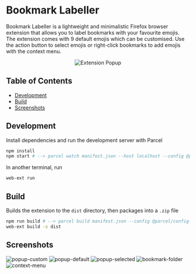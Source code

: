 # Bookmark Labeller
Bookmark Labeller is a lightweight and minimalistic Firefox browser extension that allows you to label bookmarks with your favourite emojis. The extension comes with 9 default emojis which can be customised. Use the action button to select emojis or right-click bookmarks to add emojis with the context menu.

<div align="center">
  <img src="https://user-images.githubusercontent.com/24881448/198891524-3ccf0aef-33a3-4dc8-b3f1-a8a73562a5d1.jpg" alt="Extension Popup" />
</div>

## Table of Contents
- [Development](#development)
- [Build](#build)
- [Screenshots](#screenshots)


## Development
Install dependencies and run the development server with Parcel
```sh
npm install
npm start # --> parcel watch manifest.json --host localhost --config @parcel/config-webextension
```

In another terminal, run
```sh
web-ext run
```

## Build
Builds the extension to the `dist` directory, then packages into a `.zip` file
```sh
npm run build # --> parcel build manifest.json --config @parcel/config-webextension
web-ext build -s dist
```

## Screenshots

![popup-custom](https://user-images.githubusercontent.com/24881448/198887894-02b00015-c09b-447f-b13a-0f26873101e4.png)
![popup-default](https://user-images.githubusercontent.com/24881448/198887895-47654d9a-1995-4c7a-9374-8ebe84715de0.png)
![popup-selected](https://user-images.githubusercontent.com/24881448/198887897-e4226be8-38f1-46dd-98d5-de232d9d5bcb.png)
![bookmark-folder](https://user-images.githubusercontent.com/24881448/198887101-0bbafa1d-650a-4fd8-b242-1cd8335bedc6.png)
![context-menu](https://user-images.githubusercontent.com/24881448/198887271-7e03ec9d-2373-409a-8439-a5c179a109e3.png)
